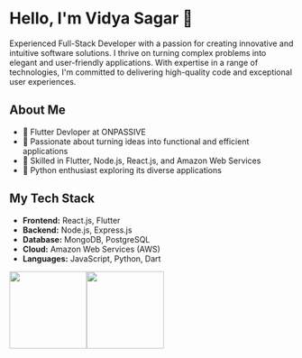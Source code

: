 # Hello, I'm Vidya Sagar 👋

Experienced Full-Stack Developer with a passion for creating innovative and intuitive software solutions. I thrive on turning complex problems into elegant and user-friendly applications. With expertise in a range of technologies, I'm committed to delivering high-quality code and exceptional user experiences.

## About Me

- 💼 Flutter Devloper at ONPASSIVE
- 🚀 Passionate about turning ideas into functional and efficient applications
- 🌟 Skilled in Flutter, Node.js, React.js, and Amazon Web Services
- 🐍 Python enthusiast exploring its diverse applications

## My Tech Stack

- **Frontend:** React.js, Flutter
- **Backend:** Node.js, Express.js
- **Database:** MongoDB, PostgreSQL
- **Cloud:** Amazon Web Services (AWS)
- **Languages:** JavaScript, Python, Dart

<a href="https://vidsagar-3806a.web.app/"><img height="137px" src="https://github-readme-stats.vercel.app/api?username=vidya-hub&hide_border=true&show_icons=true&include_all_commits=true&count_private=true&line_height=21&text_color=000&icon_color=000&bg_color=0,ea6161,ffc64d,fffc4d,52fa5a&theme=graywhite" /><!-- wi*quL3fcV --><img height="137px" src="https://github-readme-stats.vercel.app/api/top-langs/?username=vidya-hub&hide=html&hide_border=true&layout=compact&langs_count=6&exclude_repo=comp426,Redventures-Movie-Quotes&text_color=000&icon_color=fff&bg_color=0,52fa5a,4dfcff,c64dff&theme=graywhite" /></a>

